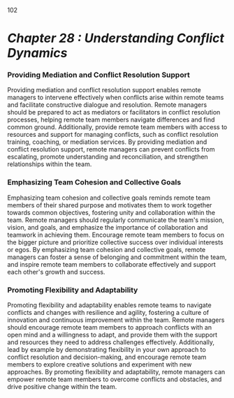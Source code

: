 102


# ***Chapter 28  : Understanding Conflict Dynamics***



### **Providing Mediation and Conflict Resolution Support**

Providing mediation and conflict resolution support enables remote managers to intervene effectively when conflicts arise within remote teams and facilitate constructive dialogue and resolution. Remote managers should be prepared to act as mediators or facilitators in conflict resolution processes, helping remote team members navigate differences and find common ground. Additionally, provide remote team members with access to resources and support for managing conflicts, such as conflict resolution training, coaching, or mediation services. By providing mediation and conflict resolution support, remote managers can prevent conflicts from escalating, promote understanding and reconciliation, and strengthen relationships within the team.

### **Emphasizing Team Cohesion and Collective Goals**

Emphasizing team cohesion and collective goals reminds remote team members of their shared purpose and motivates them to work together towards common objectives, fostering unity and collaboration within the team. Remote managers should regularly communicate the team's mission, vision, and goals, and emphasize the importance of collaboration and teamwork in achieving them. Encourage remote team members to focus on the bigger picture and prioritize collective success over individual interests or egos. By emphasizing team cohesion and collective goals, remote managers can foster a sense of belonging and commitment within the team, and inspire remote team members to collaborate effectively and support each other's growth and success.

### **Promoting Flexibility and Adaptability**

Promoting flexibility and adaptability enables remote teams to navigate conflicts and changes with resilience and agility, fostering a culture of innovation and continuous improvement within the team. Remote managers should encourage remote team members to approach conflicts with an open mind and a willingness to adapt, and provide them with the support and resources they need to address challenges effectively. Additionally, lead by example by demonstrating flexibility in your own approach to conflict resolution and decision-making, and encourage remote team members to explore creative solutions and experiment with new approaches. By promoting flexibility and adaptability, remote managers can empower remote team members to overcome conflicts and obstacles, and drive positive change within the team.

